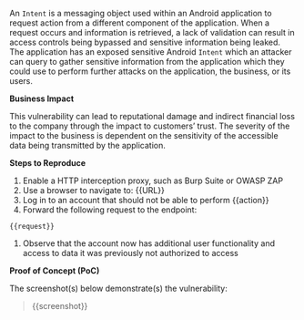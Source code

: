 An `Intent` is a messaging object used within an Android application to request action from a different component of the application. When a request occurs and information is retrieved, a lack of validation can result in access controls being bypassed and sensitive information being leaked.
The application has an exposed sensitive Android `Intent` which an attacker can query to gather sensitive information from the application which they could use to perform further attacks on the application, the business, or its users.

**Business Impact**

This vulnerability can lead to reputational damage and indirect financial loss to the company through the impact to customers’ trust. The severity of the impact to the business is dependent on the sensitivity of the accessible data being transmitted by the application.

**Steps to Reproduce**

1. Enable a HTTP interception proxy, such as Burp Suite or OWASP ZAP
1. Use a browser to navigate to: {{URL}}
1. Log in to an account that should not be able to perform {{action}}
1. Forward the following request to the endpoint:

```HTTP
{{request}}
```

1. Observe that the account now has additional user functionality and access to data it was previously not authorized to access

**Proof of Concept (PoC)**

The screenshot(s) below demonstrate(s) the vulnerability:
>
> {{screenshot}}
